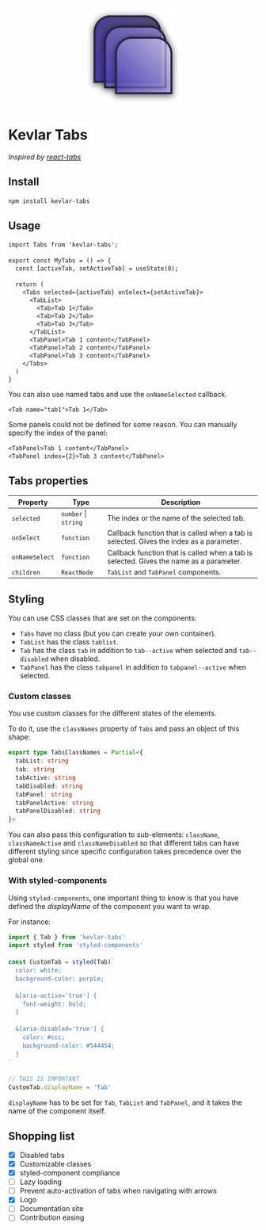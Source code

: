 <div align="center">
  <img width="200" height="200" src="logo.svg" alt="Kevlar Tabs" />
</div>

# Kevlar Tabs

_Inspired by [react-tabs](https://www.npmjs.com/package/react-tabs)_

## Install

```sh
npm install kevlar-tabs
```

## Usage

```tsx
import Tabs from 'kevlar-tabs';

export const MyTabs = () => {
  const [activeTab, setActiveTab] = useState(0);

  return (
    <Tabs selected={activeTab} onSelect={setActiveTab}>
      <TabList>
        <Tab>Tab 1</Tab>
        <Tab>Tab 2</Tab>
        <Tab>Tab 3</Tab>
      </TabList>
      <TabPanel>Tab 1 content</TabPanel>
      <TabPanel>Tab 2 content</TabPanel>
      <TabPanel>Tab 3 content</TabPanel>
    </Tabs>
  )
}
```

You can also use named tabs and use the `onNameSelected` callback.

```tsx
<Tab name="tab1">Tab 1</Tab>
```

Some panels could not be defined for some reason. You can manually specify the index of the panel:

```tsx
<TabPanel>Tab 1 content</TabPanel>
<TabPanel index={2}>Tab 3 content</TabPanel>
```

## Tabs properties

| Property | Type | Description |
| --- | --- | --- |
| `selected` | `number` \| `string` | The index or the name of the selected tab. |
| `onSelect` | `function` | Callback function that is called when a tab is selected. Gives the index as a parameter. |
| `onNameSelect` | `function` | Callback function that is called when a tab is selected. Gives the name as a parameter. |
| `children` | `ReactNode` | `TabList` and `TabPanel` components. |

## Styling

You can use CSS classes that are set on the components:

  - `Tabs` have no class (but you can create your own container).
  - `TabList` has the class `tablist`.
  - `Tab` has the class `tab` in addition to `tab--active` when selected and `tab--disabled` when disabled.
  - `TabPanel` has the class `tabpanel` in addition to `tabpanel--active` when selected.

### Custom classes

You use custom classes for the different states of the elements.

To do it, use the `classNames` property of `Tabs` and pass an object of this shape:

```ts
export type TabsClassNames = Partial<{
  tabList: string
  tab: string
  tabActive: string
  tabDisabled: string
  tabPanel: string
  tabPanelActive: string
  tabPanelDisabled: string
}>
```

You can also pass this configuration to sub-elements: `className`, `classNameActive` and `classNameDisabled` so that different tabs can have different styling since specific configuration takes precedence over the global one.

### With styled-components

Using `styled-components`, one important thing to know is that you have defined the _displayName_ of the component you want to wrap.

For instance:

```ts
import { Tab } from 'kevlar-tabs'
import styled from 'styled-components'

const CustomTab = styled(Tab)`
  color: white;
  background-color: purple;

  &[aria-active='true'] {
    font-weight: bold;
  }

  &[aria-disabled='true'] {
    color: #ccc;
    background-color: #544454;
  }
`

// THIS IS IMPORTANT
CustomTab.displayName = 'Tab'
```

`displayName` has to be set for `Tab`, `TabList` and `TabPanel`, and it takes the name of the component itself.

## Shopping list
  
  - [x] Disabled tabs
  - [x] Customizable classes
  - [x] styled-component compliance
  - [ ] Lazy loading
  - [ ] Prevent auto-activation of tabs when navigating with arrows
  - [x] Logo
  - [ ] Documentation site
  - [ ] Contribution easing
